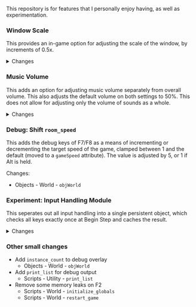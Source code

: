 This repository is for features that I personally enjoy having, as well as experimentation.

### Window Scale

This provides an in-game option for adjusting the scale of the window, by increments of 0.5x.

<details>
<summary>Changes</summary>

- Scripts:
    - New:
        - World - `update_window_size`
        - Options - `opt_windowscale`
    - Edited:
        - World - `initialize_globals`
        - World - `reset_window_size`
        - Save/Load - `config_save`
        - Save/Load - `config_load`
        - Options - `options_list`
- Objects:
    - Edited:
        - World - `objWorld`
</details>

### Music Volume

This adds an option for adjusting music volume separately from overall volume. This also adjusts the default volume on both settings to 50%. This does not allow for adjusting only the volume of sounds as a whole.

<details>
<summary>Changes</summary>

- Scripts:
    - New:
        - Options - `opt_musicvolume`
        - Music - `music_gain`
    - Edited:
        - Save/Load - `config_save`
        - Save/Load - `config_load`
        - Options - `options_list`
        - Music - `music_play`
- Objects:
    - Edited:
        - World - `objWorld`
</details>

### Debug: Shift `room_speed`

This adds the debug keys of F7/F8 as a means of incrementing or decrementing the target speed of the game, clamped between 1 and the default (moved to a `gameSpeed` attribute). The value is adjusted by 5, or 1 if Alt is held.

Changes:

- Objects - World - `objWorld`

### Experiment: Input Handling Module

This seperates out all input handling into a single persistent object, which checks all keys exactly once at Begin Step and caches the result.

<details>
<summary>Changes</summary>

- Scripts:
    - New:
        - Input - `input_check`
        - Input - `input_check_pressed`
        - Input - `input_check_released`
    - Renamed:
        - Controls - `input_check` -> `raw_input_check`
        - Controls - `input_check_pressed` -> `raw_input_check_pressed`
        - Controls - `input_check_released` -> `raw_input_check_released`
    - Edited:
        - World - `check_and_pause`
- Objects:
    - New:
        - Input - `objInputHandlerTemplate`
        - Input - `objManualInputHandler`
        - Player - `objRawPlayer`
    - Edited:
        - World - `objWorld`
        - Player - `objPlayerStart`
- For testing purposes:
    - Objects:
        - New:
            - Player - `objRawPlayer`
        - Edited:
            - Player - `objPlayerStart`
    - Rooms:
        - New:
            - Sample - `rInputTest`
</details>

### Other small changes

- Add `instance_count` to debug overlay
    - Objects - World - `objWorld`
- Add `print_list` for debug output
    - Scripts - Utility - `print_list`
- Remove some memory leaks on F2
    - Scripts - World - `initialize_globals`
    - Scripts - World - `restart_game`
